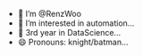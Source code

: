 - 👋 I’m @RenzWoo
- 👀 I’m interested in automation...
- 🌱 3rd year in DataScience...
- 😄 Pronouns: knight/batman...

<!---
RenzWoo/RenzWoo is a ✨ special ✨ repository because its `README.md` (this file) appears on your GitHub profile.
You can click the Preview link to take a look at your changes.
--->
